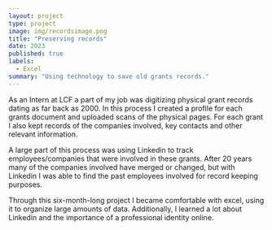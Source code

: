 ```yaml
---
layout: project
type: project
image: img/recordsimage.png
title: "Preserving records"
date: 2023
published: true
labels:
  - Excel
summary: "Using technology to save old grants records."
---
```


As an Intern at LCF a part of my job was digitizing physical grant records dating as far back as 2000. In this process I created a profile for each grants document and uploaded scans of the physical pages. For each grant I also kept records of the companies involved, key contacts and other relevant information. 

A large part of this process was using Linkedin to track employees/companies that were involved in these grants. After 20 years many of the companies involved have merged or changed, but with Linkedin I was able to find the past employees involved for record keeping purposes. 

Through this six-month-long project I became comfortable with excel, using it to organize large amounts of data. Additionally, I learned a lot about Linkedin and the importance of a professional identity online. 
